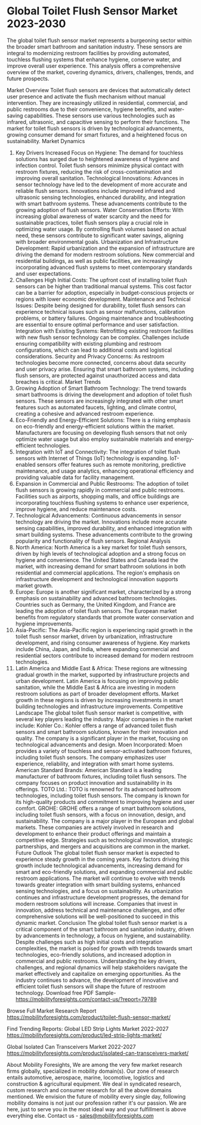 # Global Toilet Flush Sensor Market 2023-2030
The global toilet flush sensor market represents a burgeoning sector within the broader smart bathroom and sanitation industry. These sensors are integral to modernizing restroom facilities by providing automated, touchless flushing systems that enhance hygiene, conserve water, and improve overall user experience. This analysis offers a comprehensive overview of the market, covering dynamics, drivers, challenges, trends, and future prospects.

Market Overview
Toilet flush sensors are devices that automatically detect user presence and activate the flush mechanism without manual intervention. They are increasingly utilized in residential, commercial, and public restrooms due to their convenience, hygiene benefits, and water-saving capabilities. These sensors use various technologies such as infrared, ultrasonic, and capacitive sensing to perform their functions. The market for toilet flush sensors is driven by technological advancements, growing consumer demand for smart fixtures, and a heightened focus on sustainability.
Market Dynamics
1. Key Drivers
Increased Focus on Hygiene: The demand for touchless solutions has surged due to heightened awareness of hygiene and infection control. Toilet flush sensors minimize physical contact with restroom fixtures, reducing the risk of cross-contamination and improving overall sanitation.
Technological Innovations: Advances in sensor technology have led to the development of more accurate and reliable flush sensors. Innovations include improved infrared and ultrasonic sensing technologies, enhanced durability, and integration with smart bathroom systems. These advancements contribute to the growing adoption of flush sensors.
Water Conservation Efforts: With increasing global awareness of water scarcity and the need for sustainable practices, toilet flush sensors play a crucial role in optimizing water usage. By controlling flush volumes based on actual need, these sensors contribute to significant water savings, aligning with broader environmental goals.
Urbanization and Infrastructure Development: Rapid urbanization and the expansion of infrastructure are driving the demand for modern restroom solutions. New commercial and residential buildings, as well as public facilities, are increasingly incorporating advanced flush systems to meet contemporary standards and user expectations.
2. Challenges
High Initial Costs: The upfront cost of installing toilet flush sensors can be higher than traditional manual systems. This cost factor can be a barrier for adoption, especially in budget-conscious projects or regions with lower economic development.
Maintenance and Technical Issues: Despite being designed for durability, toilet flush sensors can experience technical issues such as sensor malfunctions, calibration problems, or battery failures. Ongoing maintenance and troubleshooting are essential to ensure optimal performance and user satisfaction.
Integration with Existing Systems: Retrofitting existing restroom facilities with new flush sensor technology can be complex. Challenges include ensuring compatibility with existing plumbing and restroom configurations, which can lead to additional costs and logistical considerations.
Security and Privacy Concerns: As restroom technologies become more connected, concerns about data security and user privacy arise. Ensuring that smart bathroom systems, including flush sensors, are protected against unauthorized access and data breaches is critical.
Market Trends
1. Growing Adoption of Smart Bathroom Technology: The trend towards smart bathrooms is driving the development and adoption of toilet flush sensors. These sensors are increasingly integrated with other smart features such as automated faucets, lighting, and climate control, creating a cohesive and advanced restroom experience.
2. Eco-Friendly and Energy-Efficient Solutions: There is a rising emphasis on eco-friendly and energy-efficient solutions within the market. Manufacturers are focusing on developing flush sensors that not only optimize water usage but also employ sustainable materials and energy-efficient technologies.
3. Integration with IoT and Connectivity: The integration of toilet flush sensors with Internet of Things (IoT) technology is expanding. IoT-enabled sensors offer features such as remote monitoring, predictive maintenance, and usage analytics, enhancing operational efficiency and providing valuable data for facility management.
4. Expansion in Commercial and Public Restrooms: The adoption of toilet flush sensors is growing rapidly in commercial and public restrooms. Facilities such as airports, shopping malls, and office buildings are incorporating touchless flushing systems to enhance user experience, improve hygiene, and reduce maintenance costs.
5. Technological Advancements: Continuous advancements in sensor technology are driving the market. Innovations include more accurate sensing capabilities, improved durability, and enhanced integration with smart building systems. These advancements contribute to the growing popularity and functionality of flush sensors.
Regional Analysis
1. North America: North America is a key market for toilet flush sensors, driven by high levels of technological adoption and a strong focus on hygiene and convenience. The United States and Canada lead the market, with increasing demand for smart bathroom solutions in both residential and commercial applications. The region's emphasis on infrastructure development and technological innovation supports market growth.
2. Europe: Europe is another significant market, characterized by a strong emphasis on sustainability and advanced bathroom technologies. Countries such as Germany, the United Kingdom, and France are leading the adoption of toilet flush sensors. The European market benefits from regulatory standards that promote water conservation and hygiene improvements.
3. Asia-Pacific: The Asia-Pacific region is experiencing rapid growth in the toilet flush sensor market, driven by urbanization, infrastructure development, and rising consumer awareness of hygiene. Key markets include China, Japan, and India, where expanding commercial and residential sectors contribute to increased demand for modern restroom technologies.
4. Latin America and Middle East & Africa: These regions are witnessing gradual growth in the market, supported by infrastructure projects and urban development. Latin America is focusing on improving public sanitation, while the Middle East & Africa are investing in modern restroom solutions as part of broader development efforts. Market growth in these regions is driven by increasing investments in smart building technologies and infrastructure improvements.
Competitive Landscape
The global toilet flush sensor market is competitive, with several key players leading the industry. Major companies in the market include:
Kohler Co.: Kohler offers a range of advanced toilet flush sensors and smart bathroom solutions, known for their innovation and quality. The company is a significant player in the market, focusing on technological advancements and design.
Moen Incorporated: Moen provides a variety of touchless and sensor-activated bathroom fixtures, including toilet flush sensors. The company emphasizes user experience, reliability, and integration with smart home systems.
American Standard Brands: American Standard is a leading manufacturer of bathroom fixtures, including toilet flush sensors. The company focuses on product innovation and sustainability in its offerings.
TOTO Ltd.: TOTO is renowned for its advanced bathroom technologies, including toilet flush sensors. The company is known for its high-quality products and commitment to improving hygiene and user comfort.
GROHE: GROHE offers a range of smart bathroom solutions, including toilet flush sensors, with a focus on innovation, design, and sustainability. The company is a major player in the European and global markets.
These companies are actively involved in research and development to enhance their product offerings and maintain a competitive edge. Strategies such as technological innovation, strategic partnerships, and mergers and acquisitions are common in the market.
Future Outlook
The global toilet flush sensor market is expected to experience steady growth in the coming years. Key factors driving this growth include technological advancements, increasing demand for smart and eco-friendly solutions, and expanding commercial and public restroom applications. The market will continue to evolve with trends towards greater integration with smart building systems, enhanced sensing technologies, and a focus on sustainability.
As urbanization continues and infrastructure development progresses, the demand for modern restroom solutions will increase. Companies that invest in innovation, address technical and maintenance challenges, and offer comprehensive solutions will be well-positioned to succeed in this dynamic market.
Conclusion
The global toilet flush sensor market is a critical component of the smart bathroom and sanitation industry, driven by advancements in technology, a focus on hygiene, and sustainability. Despite challenges such as high initial costs and integration complexities, the market is poised for growth with trends towards smart technologies, eco-friendly solutions, and increased adoption in commercial and public restrooms. Understanding the key drivers, challenges, and regional dynamics will help stakeholders navigate the market effectively and capitalize on emerging opportunities. As the industry continues to advance, the development of innovative and efficient toilet flush sensors will shape the future of restroom technology.
Download free PDF Sample-https://mobilityforesights.com/contact-us/?report=79789



Browse Full Market Research Report 
https://mobilityforesights.com/product/toilet-flush-sensor-market/


Find Trending Reports:
Global LED Strip Lights Market 2022-2027
https://mobilityforesights.com/product/led-strip-lights-market/

Global Isolated Can Transceivers Market 2022-2027
https://mobilityforesights.com/product/isolated-can-transceivers-market/






About Mobility Foresights,
We are among the very few market research firms globally, specialized in mobility domain(s). Our zone of research entails automotive, aerospace, marine, locomotive, logistics and construction & agricultural equipment. We deal in syndicated research, custom research and consumer research for all the above domains mentioned.
We envision the future of mobility every single day, following mobility domains is not just our profession rather it's our passion. We are here, just to serve you in the most ideal way and your fulfillment is above everything else. Contact us -  sales@mobilityforesights.com 
